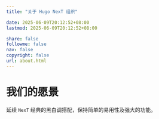 ```yaml
---
title: "关于 Hugo NexT 组织"

date: 2025-06-09T20:12:52+08:00
lastmod: 2025-06-09T20:12:52+08:00

share: false
followme: false
nav: false
copyright: false
url: about.html
---
```


# 我们的愿景

延续 `NexT` 经典的黑白调搭配，保持简单的易用性及强大的功能。
